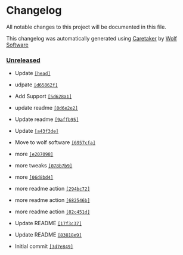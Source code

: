 # Changelog

All notable changes to this project will be documented in this file.


This changelog was automatically generated using [Caretaker](https://github.com/DevelopersToolbox/caretaker) by [Wolf Software](https://github.com/WolfSoftware)

### [Unreleased](https://github.com/secopstoolbox/tcp-wrapper-country-filter/commits/master)

- Update [`[head]`](https://github.com/secopstoolbox/tcp-wrapper-country-filter/commit/)

- udpate [`[d65862f]`](https://github.com/secopstoolbox/tcp-wrapper-country-filter/commit/d65862f4e469d1d390c5b5c98b94f47de50cd7e0)

- Add Support [`[5d628a1]`](https://github.com/secopstoolbox/tcp-wrapper-country-filter/commit/5d628a15a0f81446f26fa1a163c87b8939fbc460)

- update readme [`[0d6e2e2]`](https://github.com/secopstoolbox/tcp-wrapper-country-filter/commit/0d6e2e2da47cdff96dd18810f15574ec826e0fda)

- Update readme [`[9affb95]`](https://github.com/secopstoolbox/tcp-wrapper-country-filter/commit/9affb95688e091eaff29dec28461c78b193f0186)

- Update [`[a43f3de]`](https://github.com/secopstoolbox/tcp-wrapper-country-filter/commit/a43f3dec4d2d97f492ef8da314daf349918606dd)

- Move to wolf software [`[6957cfa]`](https://github.com/secopstoolbox/tcp-wrapper-country-filter/commit/6957cfa6891a7f0862d8202caed5ed39ad8e09f6)

- more [`[e207098]`](https://github.com/secopstoolbox/tcp-wrapper-country-filter/commit/e2070988db665d94b9968a93eb24230263cd0390)

- more tweaks [`[078b7b9]`](https://github.com/secopstoolbox/tcp-wrapper-country-filter/commit/078b7b902f20357d593e244eabe1cb960bcbc09c)

- more [`[06d8bd4]`](https://github.com/secopstoolbox/tcp-wrapper-country-filter/commit/06d8bd4fe95a59b76edc419b6dc806485f125a42)

- more readme action [`[294bc72]`](https://github.com/secopstoolbox/tcp-wrapper-country-filter/commit/294bc72492e546f3ff06a83888507dedaf6684a8)

- more readme action [`[682546b]`](https://github.com/secopstoolbox/tcp-wrapper-country-filter/commit/682546b2e94ba89423ab824baf3a74a3b615282b)

- more readme action [`[82c451d]`](https://github.com/secopstoolbox/tcp-wrapper-country-filter/commit/82c451deeb4283f1fa06de65b59ed1e43498d25f)

- Update README [`[17f3c37]`](https://github.com/secopstoolbox/tcp-wrapper-country-filter/commit/17f3c37e95b20ecf2784a362fcf826e35fd99d09)

- Update README [`[83818e9]`](https://github.com/secopstoolbox/tcp-wrapper-country-filter/commit/83818e934e188397093ff359bc1af3818a0fc161)

- Initial commit [`[3d7e849]`](https://github.com/secopstoolbox/tcp-wrapper-country-filter/commit/3d7e8492f795e88534ba3759c125a869dff09b31)

